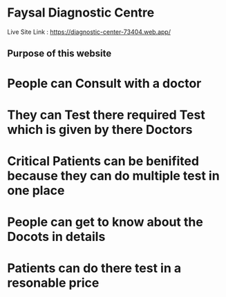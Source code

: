 # Faysal Diagnostic Centre

Live Site Link : https://diagnostic-center-73404.web.app/

## Purpose of this website

# People can Consult with a doctor
# They can Test there required Test which is given by there Doctors
# Critical Patients can be benifited because they can do multiple test in one place
# People can get to know about the Docots in details
# Patients can do there test in a resonable price
